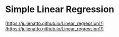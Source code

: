 # Simple Linear Regression

[https://julienatto.github.io/Linear_regression1/](https://julienatto.github.io/Linear_regression1/)